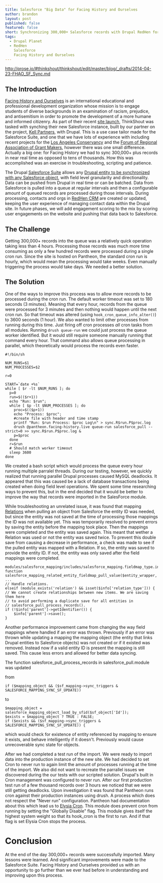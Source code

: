 ```yaml
---
title: Salesforce "Big Data" for Facing History and Ourselves
author: brandon
layout: post
published: false
featured: false
short: Synchronizing 300,000+ Salesforce records with Drupal RedHen for Facing History and Ourselves
tags:
  - Drupal Planet
  - RedHen
    Salesforce
    Facing History and Ourselves
---
```

http://prose.io/#thinkshout/thinkshout/edit/master/blog/_drafts/2014-04-23-FHAO_SF_Sync.md

## The Introduction
[Facing History and Ourselves](http://facinghistory.org) is an international educational and professional development organization whose mission is to engage students of diverse backgrounds in an examination of racism, prejudice, and antisemitism in order to promote the development of a more humane and informed citizenry. As part of their recent [site launch](http://thinkshout.com/work/facing-history/), ThinkShout was tasked with synching their new Salesforce instance, built by our partner on the project, [Kell Partners](http://www.kellpartners.com/), with Drupal. This is a use case tailor made for the Salesforce Suite, and one that we have lots of experience with including recent projects for the [Los Angeles Conservancy](http://thinkshout.com/work/la-conservancy) and the [Forum of Regional Association of Grant Makers](https://www.getpantheon.com/blog/how-teams-are-launching-17-drupal-websites-single-distribution), however there was one small difference. Actually a big one: for Facing History we had to sync 300,000+ plus records in near real time as opposed to tens of thousands. How this was accomplished was an exercise in troubleshooting, scripting and patience.

The Drupal [Salesforce Suite](https://drupal.org/project/salesforce) allows any [Drupal entity to be synchronized with any Salesforce object](http://thinkshout.com/blog/2012/11/lev/salesforce-rest-oauth/), with field level granularity and directionality. Data can be pushed from Drupal in real time or can be batched. Data from Salesforce is pulled into a queue at regular intervals and then a configurable amount of queued records are processed during those intervals. During processing, contacts and orgs in [RedHen CRM](https://drupal.org/project/redhen) are created or updated, keeping the user experience of managing contact data within the Drupal site. In future phases, we will add engagement scoring to the mix by scoring user engagements on the website and pushing that data back to Salesforce.

## The Challenge
Getting 300,000+ records into the queue was a relatively quick operation taking less than 4 hours. Processing those records was much more time consuming as only a few hundred records were processed during a single cron run. Since the site is hosted on Pantheon, the standard cron run is hourly, which would mean the processing would take weeks. Even manually triggering the process would take days. We needed a better solution.

## The Solution
One of the ways to improve this process was to allow more records to be processed during the cron run. The default worker timeout was set to 180 seconds (3 minutes).  Meaning that every hour, records from the queue were processed for 3 minutes and then nothing would happen until the next cron run. So that timeout was altered (using `hook_cron_queue_info_alter()`) to 3600 seconds (1 hour). We also wanted to limit other processes from running during this time. Just firing off cron processes _all_ cron tasks from all modules. Running `drush queue-run` we could just process the queue worker identified. But it would still require someone manually running that command every hour. That command also allows queue processing in parallel, which theoretically would process the records even faster.

```
#!/bin/sh

NUM_RUNS=$1
NUM_PROCESSES=$2

r=0

START=`date +%s`
while [ $r -lt $NUM_RUNS ]; do
  p=0
  run=$(($r+1))
  echo "Run: $run";
  while [ $p -lt $NUM_PROCESSES ]; do
    proc=$(($p+1))
    echo "Process: $proc";
    #create file with header and time stamp
    printf "Run: $run Process: $proc Log\n" > sync.R$run.P$proc.log
    drush @pantheon.facing-history.live queue-run salesforce_pull --strict=0 >> sync.R$run.P$proc.log &
    p=$proc
  done
  r=$run
  # Should match worker timeout
  sleep 3600
done
```
We created a bash script which would process the queue every hour running multiple parralel threads. During our testing, however, we quickly realized that running parallel Drupal processes caused MySQL deadlocks. It appeared that this was caused be a lack of database transactions being created when doing field level operations. We spent some time researching ways to prevent this, but in the end decided that it would be better to improve the way that records were imported in the SalesForce module.

While troubleshooting an unrelated issue, it was found that mapping [Relations](https://drupal.org)   when pulling an object from Salesforce the entity ID was needed, but since the entity was not saved at the time of processing those mappings the ID was not available yet. This was temporarily resolved to prevent errors by saving the entity before the mapping took place. Then the mappings were completed and the entity was saved again.  This meant that wether a Relation was used or not the entity was saved twice. To prevent this double save from causing a decrease in performance, a check was made to see if the pulled entity was mapped with a Relation. If so, the entity was saved to provide the entity ID. If not, the entity was only saved after the field mappings were completed.

```
modules/salesforce_mapping/includes/salesforce_mapping.fieldmap_type.inc
function salesforce_mapping_related_entity_fieldmap_pull_value($entity_wrapper, ...
// Handle relations.
elseif (module_exists('relation') && isset($info['relation_type'])) {
// We cannot create relationships between new items. We are saving them here
// to avoid performing a duplicate save for all entities in
// salesforce_pull_process_records().
if (!$info['parent']->getIdentifier()) {
	$info['parent']->save();
}
```

Another performance improvement came from changing the way field mappings where handled if an error was thrown. Previously if an error was thrown while updating a mapping the mapping object (the entity that links Drupal entities to Salesforce objects) was not created or if it existed was removed. Instead now if a valid entity ID is present the mapping is still saved. This cause less errors and allowed for better data syncing.

The function salesforce_pull_process_records in salesforce_pull.module was updated

from
```
if ($mapping_object && ($sf_mapping->sync_triggers & SALESFORCE_MAPPING_SYNC_SF_UPDATE))
```
to
```
$mapping_object = salesforce_mapping_object_load_by_sfid($sf_object['Id']);
$exists = $mapping_object ? TRUE : FALSE;
if ($exists && ($sf_mapping->sync_triggers & SALESFORCE_MAPPING_SYNC_SF_UPDATE)) {
```
which would check for existence of entity referenced by mapping to ensure it exists, and behave intelligently if it doesn't. Previously would cause unrecoverable sync state for objects.

After we had completed a test run of the import. We were ready to import data into the production instance of the new site. We had decided to set Cron to never run to again limit the amount of processes running at the time of the import. We also did not want to recreate the parrallel issues we discovered during the our tests with our scripted solution.  Drupal's built in Cron management was configured to never run. After our first production test run of a few thousand records over 3 hours we noticed that we were still getting deadlocks. Upon investigation it was found that Pantheon runs cron against their production instances using drush. A process which does not respect the "Never run" configuration. Pantheon had documentation about this which lead us to [Elysia Cron](https://drupal.org/project/elysia_cron). This module does prevent cron from running by setting the "Globally Disable" flag. This module gives itself the highest system weight so that its hook_cron is the first to run. And if that flag is set Elysia Cron stops the process.

# Conclusion
At the end of the day 300,000+ records were successfully imported. Many lessons were learned. And significant improvements were made to the Salesforce Suite. Facing History and Ourselves provided us with an opportunity to go further than we ever had before in understanding and improving upon this process.
